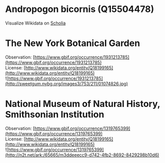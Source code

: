 
Andropogon bicornis (Q15504478)
===============================
  
Visualize Wikidata on [Scholia](https://scholia.toolforge.org/taxon/Q15504478)
# The New York Botanical Garden
  
Observation: [https://www.gbif.org/occurrence/1931213785](https://www.gbif.org/occurrence/1931213785)  
License: [http://www.wikidata.org/entity/Q18199165](http://www.wikidata.org/entity/Q18199165)  
![https://www.gbif.org/occurrence/1931213785](http://sweetgum.nybg.org/images3/753/211/01074826.jpg)
# National Museum of Natural History, Smithsonian Institution
  
Observation: [https://www.gbif.org/occurrence/1319765399](https://www.gbif.org/occurrence/1319765399)  
License: [http://www.wikidata.org/entity/Q18199165](http://www.wikidata.org/entity/Q18199165)  
![https://www.gbif.org/occurrence/1319765399](http://n2t.net/ark:/65665/m3ddeeecc9-d742-4fb2-8692-8429298b10d6)